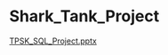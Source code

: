 # Shark_Tank_Project

[TPSK_SQL_Project.pptx](https://github.com/user-attachments/files/18260308/TPSK_SQL_Project.pptx)
